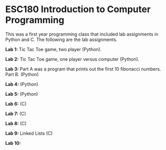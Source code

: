 # ESC180 Introduction to Computer Programming

This was a first year programming class that included lab assignments in Python and C. The following are the lab assignments.

**Lab 1:** Tic Tac Toe game, two player (Python).

**Lab 2:** Tic Tac Toe game, one player versus computer (Python).

**Lab 3:** Part A was a program that prints out the first 10 fibonacci numbers. Part B. (Python)

**Lab 4:** (Python)

**Lab 5:** (Python)

**Lab 6:** (C)

**Lab 7:** (C)

**Lab 8:** (C)

**Lab 9:** Linked Lists (C)

**Lab 10:**